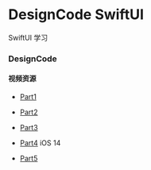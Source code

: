 # DesignCode SwiftUI
SwiftUI 学习



### DesignCode

#### 视频资源
- [Part1](https://www.bilibili.com/video/BV1x4411d7KM)

- [Part2](https://www.bilibili.com/video/BV1se411s7XP)

- [Part3](https://www.bilibili.com/video/BV1bf4y1S76Q) 

- [Part4](https://www.acfun.cn/v/ac17870993)  iOS 14

- [Part5](https://designcode.io/swiftui-advanced)

  

